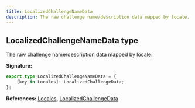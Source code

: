 ```yaml
---
title: LocalizedChallengeNameData
description: The raw challenge name/description data mapped by locale.
---
```


## LocalizedChallengeNameData type

The raw challenge name/description data mapped by locale.

**Signature:**

```ts
export type LocalizedChallengeNameData = {
    [key in Locales]: LocalizedChallengeData;
};
```

**References:** [Locales](/api/locales), [LocalizedChallengeData](/api/localizedchallengedata)

